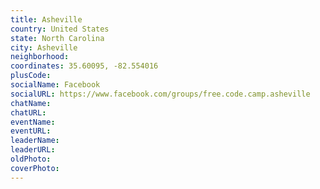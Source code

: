 ```yaml
---
title: Asheville
country: United States
state: North Carolina
city: Asheville
neighborhood: 
coordinates: 35.60095, -82.554016
plusCode:
socialName: Facebook
socialURL: https://www.facebook.com/groups/free.code.camp.asheville
chatName:
chatURL:
eventName:
eventURL:
leaderName:
leaderURL:
oldPhoto: 
coverPhoto:
---
```

